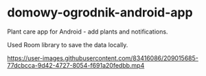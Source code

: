 # domowy-ogrodnik-android-app

Plant care app for Android - add plants and notifications.

Used Room library to save the data locally.

https://user-images.githubusercontent.com/83416086/209015685-77dcbcca-9d42-4727-8054-f691a20fedbb.mp4

